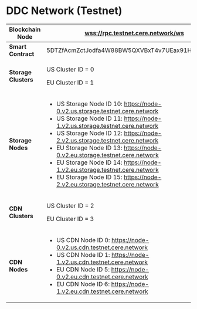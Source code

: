 # DDC Network (Testnet)

| **Blockchain Node**  | [wss://rpc.testnet.cere.network/ws](wss://rpc.testnet.cere.network/ws)                                                                                                                                                                                                                                                                                                                                                                                                                                          |
| -------------------- | --------------------------------------------------------------------------------------------------------------------------------------------------------------------------------------------------------------------------------------------------------------------------------------------------------------------------------------------------------------------------------------------------------------------------------------------------------------------------------------------------------------- |
| **Smart Contract**   | 5DTZfAcmZctJodfa4W88BW5QXVBxT4v7UEax91HZCArTih6U                                                                                                                                                                                                                                                                                                                                                                                                                                                                |
| **Storage Clusters** | <p>US Cluster ID = 0</p><p>EU Cluster ID = 1</p>                                                                                                                                                                                                                                                                                                                                                                                                                                                                |
| **Storage Nodes**    | <ul><li>US Storage Node ID 10: https://node-0.v2.us.storage.testnet.cere.network</li><li>US Storage Node ID 11: https://node-1.v2.us.storage.testnet.cere.network</li><li>US Storage Node ID 12: https://node-2.v2.us.storage.testnet.cere.network</li><li>EU Storage Node ID 13: https://node-0.v2.eu.storage.testnet.cere.network</li><li>EU Storage Node ID 14: https://node-1.v2.eu.storage.testnet.cere.network</li><li>EU Storage Node ID 15: https://node-2.v2.eu.storage.testnet.cere.network</li></ul> |
| **CDN Clusters**     | <p>US Cluster ID = 2</p><p>EU Cluster ID = 3</p>                                                                                                                                                                                                                                                                                                                                                                                                                                                                |
| **CDN Nodes**        | <ul><li>US CDN Node ID 0: https://node-0.v2.us.cdn.testnet.cere.network</li><li>US CDN Node ID 1: https://node-1.v2.us.cdn.testnet.cere.network</li><li>EU CDN Node ID 5: https://node-0.v2.eu.cdn.testnet.cere.network</li><li>EU CDN Node ID 6: https://node-1.v2.eu.cdn.testnet.cere.network</li></ul>                                                                                                                                                                                                       |
